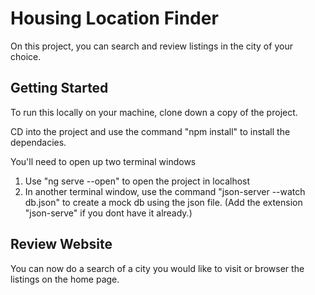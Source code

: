 # Housing Location Finder

On this project, you can search and review listings in the city of your choice.

## Getting Started

To run this locally on your machine, clone down a copy of the project.

CD into the project and use the command "npm install" to install the dependacies.

You'll need to open up two terminal windows

1. Use "ng serve --open" to open the project in localhost
2. In another terminal window, use the command "json-server --watch db.json" to create a mock db using the json file. (Add the extension "json-serve" if you dont have it already.)

## Review Website

You can now do a search of a city you would like to visit or browser the listings on the home page.
